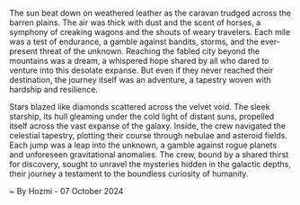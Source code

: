 
The sun beat down on weathered leather as the caravan trudged across the barren plains. The air was thick with dust and the scent of horses, a symphony of creaking wagons and the shouts of weary travelers. Each mile was a test of endurance, a gamble against bandits, storms, and the ever-present threat of the unknown. Reaching the fabled city beyond the mountains was a dream, a whispered hope shared by all who dared to venture into this desolate expanse. But even if they never reached their destination, the journey itself was an adventure, a tapestry woven with hardship and resilience. 

Stars blazed like diamonds scattered across the velvet void. The sleek starship, its hull gleaming under the cold light of distant suns, propelled itself across the vast expanse of the galaxy. Inside, the crew navigated the celestial tapestry, plotting their course through nebulae and asteroid fields. Each jump was a leap into the unknown, a gamble against rogue planets and unforeseen gravitational anomalies. The crew, bound by a shared thirst for discovery, sought to unravel the mysteries hidden in the galactic depths, their journey a testament to the boundless curiosity of humanity. 

~ By Hozmi - 07 October 2024
